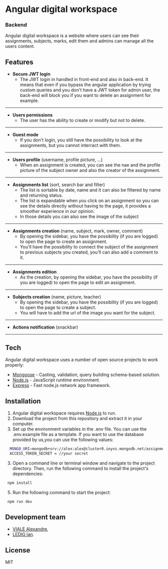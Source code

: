 # Angular digital workspace
 ### Backend
 
 Angular digital workspace is a website where users can see their assignments, subjects, marks, edit them and admins can manage all the users content.
 
 ## Features
 
-  **Secure JWT login**
	- The JWT login in handled in front-end and also in back-end. It means that even if you bypass the angular application by trying custom queries and you don't have a JWT token for admin user, the back-end will block you if you want to delete an assignment for example.
---
-  **Users permissions**
	-  The user has the ability to create or modify but not to delete.
---
-  **Guest mode**
	- If you don't login, you still have the possibility to look at the assignments, but you cannot interract with them.
---
-  **Users profile** (username, profile picture, ...)
	- When an assignment is created, you can see the nae and the profile picture of the subject owner and also the creator of the assignment.
---
-  **Assignments list** (sort, search bar and filter)
	- The list is sortable by date, name and it can also be filtered by name and returning status.
	- The list is expandable when you click on an assignment so you can see the details directly without having to the page, it provides a smoother experience in our opinion.
	- In those details you can also see the image of the subject
---
-  **Assignments creation** (name, subject, mark, owner, comment)
	- By opening the sidebar, you have the possibility (if you are logged) to open the page to create an assignment.
	- You'll have the possibility to connect the subject of the assignment to previous subjects you created, you'll can also add a comment to it.
---
-  **Assignments edition**
	- As the creation, by opening the sidebar, you have the possibility (if you are logged) to open the page to edit an assignment.
---
-  **Subjects creation** (name, picture, teacher)
	- By opening the sidebar, you have the possibility (if you are logged) to open the page to create a subject.
	- You will have to add the url of the image you want for the subject.
---
-  **Actions notification** (snackbar)
---
 
 ## Tech
 
 Angular digital workspace uses a number of open source projects to work properly:
 
 - [Mongoose](https://mongoosejs.com/) - Casting, validation, query building schema-based solution.
 - [Node.js](https://nodejs.org/) - JavaScript runtime environment.
 - [Express](http://expressjs.com) - Fast node.js network app framework.
 
 ## Installation
 
 1. Angular digital workspace requires [Node.js](https://nodejs.org/) to run.
 2. Download the project from this repository and extract it in your computer.
 4. Set up the environment variables in the .env file. You can use the .env.example file as a template. If you want to use the database provided by us,you can use the following values: 
```sh
  MONGO_URI=mongodb+srv://alex:alex@cluster0.ioyvs.mongodb.net/assignments?retryWrites=true&w=majority
  ACCESS_TOKEN_SECRET = //your secret
```
 3. Open a command line or terminal window and navigate to the project directory. Then, run the following command to install the project's dependencies:
 
```sh
 npm install
```
 5. Run the following command to start the project:
 
```sh
 npm run dev
```
 
 ## Development team
 - [VIALE Alexandre](),
 - [LEDIG Ian]().
 
 ## License
 
 MIT